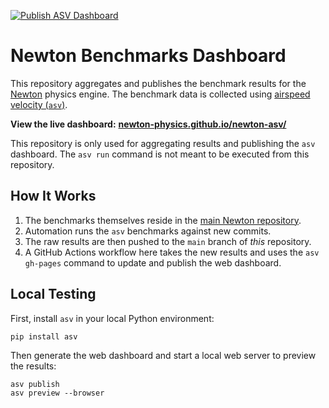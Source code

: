 [![Publish ASV Dashboard](https://github.com/newton-physics/newton-asv/actions/workflows/asv-gh-pages.yml/badge.svg)](https://github.com/newton-physics/newton-asv/actions/workflows/asv-gh-pages.yml)

# Newton Benchmarks Dashboard

This repository aggregates and publishes the benchmark results for the [Newton](https://github.com/newton-physics/newton) physics engine.
The benchmark data is collected using [airspeed velocity (`asv`)](https://asv.readthedocs.io/en/latest/).

**View the live dashboard:** **[newton-physics.github.io/newton-asv/](https://newton-physics.github.io/newton-asv/)**

This repository is only used for aggregating results and publishing the `asv` dashboard.
The `asv run` command is not meant to be executed from this repository.

## How It Works

1. The benchmarks themselves reside in the [main Newton repository](https://github.com/newton-physics/newton/tree/main/asv/benchmarks).
2. Automation runs the `asv` benchmarks against new commits.
3. The raw results are then pushed to the `main` branch of *this* repository.
4. A GitHub Actions workflow here takes the new results and uses the `asv gh-pages` command to update and publish the web dashboard.

## Local Testing

First, install `asv` in your local Python environment:

```
pip install asv
```

Then generate the web dashboard and start a local web server to preview the results:

```
asv publish
asv preview --browser
```
